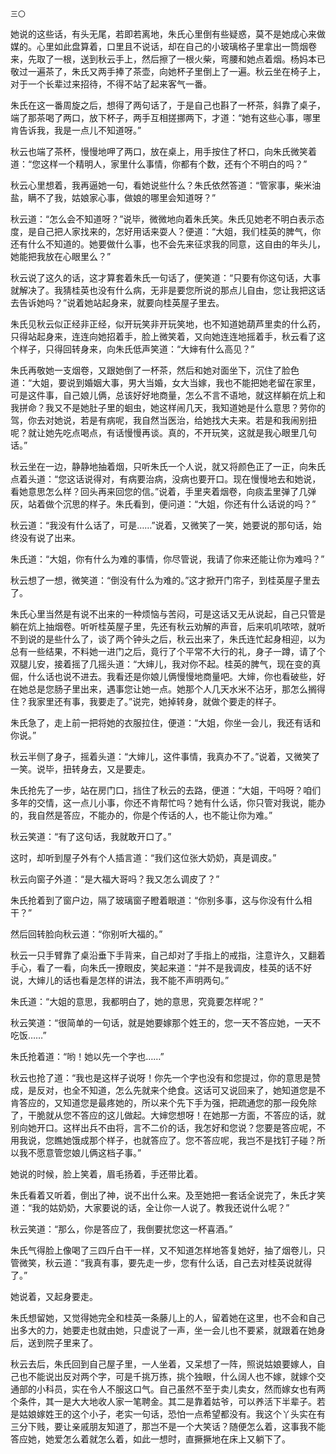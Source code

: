     三〇 

   她说的这些话，有头无尾，若即若离地，朱氏心里倒有些疑惑，莫不是她成心来做媒的。心里如此盘算着，口里且不说话，却在自己的小玻璃格子里拿出一筒烟卷来，先取了一根，送到秋云手上，然后擦了一根火柴，弯腰和她点着烟。杨妈本已敬过一遍茶了，朱氏又两手捧了茶壶，向她杯子里倒上了一遍。秋云坐在椅子上，对于一个长辈过来招待，不得不站了起来客气一番。

   朱氏在这一番周旋之后，想得了两句话了，于是自己也斟了一杯茶，斜靠了桌子，端了那茶喝了两口，放下杯子，两手互相搓挪两下，才道：“她有这些心事，哪里肯告诉我，我是一点儿不知道呀。”

   秋云也端了茶杯，慢慢地呷了两口，放在桌上，用手按住了杯口，向朱氏微笑着道：“您这样一个精明人，家里什么事情，你都有个数，还有个不明白的吗？”

   秋云心里想着，我再逼她一句，看她说些什么？朱氏依然答道：“管家事，柴米油盐，瞒不了我，姑娘家心事，做娘的哪里会知道呀？”

   秋云道：“怎么会不知道呀？”说毕，微微地向着朱氏笑。朱氏见她老不明白表示态度，是自己把人家找来的，怎好用话来耍人？便道：“大姐，我们桂英的脾气，你还有什么不知道的。她要做什么事，也不会先来征求我的同意，这自由的年头儿，她能把我放在心眼里么？”

   秋云说了这久的话，这才算套着朱氏一句话了，便笑道：“只要有你这句话，大事就解决了。我猜桂英也没有什么病，无非是要您所说的那点儿自由，您让我把这话去告诉她吗？”说着她站起身来，就要向桂英屋子里去。

   朱氏见秋云似正经非正经，似开玩笑非开玩笑地，也不知道她葫芦里卖的什么药，只得站起身来，连连向她招着手，脸上微笑着，又向她连连地摇着手，秋云看了这个样子，只得回转身来，向朱氏低声笑道：“大婶有什么高见？”

   朱氏再敬她一支烟卷，又跟她倒了一杯茶，然后和她对面坐下，沉住了脸色道：“大姐，要说到婚姻大事，男大当婚，女大当嫁，我也不能把她老留在家里，可是这件事，自己娘儿俩，总该好好地商量，怎么不言不语地，就这样躺在炕上和我拼命？我又不是她肚子里的蛔虫，她这样闹几天，我知道她是什么意思？劳你的驾，你去对她说，若是有病呢，我自然当医治，给她找大夫来。若是和我闹别扭呢？就让她先吃点喝点，有话慢慢再谈。真的，不开玩笑，这就是我心眼里几句话。”

   秋云坐在一边，静静地抽着烟，只听朱氏一个人说，就又将颜色正了一正，向朱氏点着头道：“您这话说得对，有病要治病，没病也要开口。现在慢慢地去和她说，看她意思怎么样？回头再来回您的信。”说着，手里夹着烟卷，向痰盂里弹了几弹灰，站着做个沉思的样子。朱氏看到，便问道：“大姐，你还有什么话说的吗？”

   秋云道：“我没有什么话了，可是……”说着，又微笑了一笑，她要说的那句话，始终没有说了出来。

   朱氏道：“大姐，你有什么为难的事情，你尽管说，我请了你来还能让你为难吗？”

   秋云想了一想，微笑道：“倒没有什么为难的。”这才掀开门帘子，到桂英屋子里去了。

   朱氏心里当然是有说不出来的一种烦恼与苦闷，可是这话又无从说起，自己只管是躺在炕上抽烟卷。听听桂英屋子里，先还有秋云劝解的声音，后来叽叽哝哝，就听不到说的是些什么了，谈了两个钟头之后，秋云出来了，朱氏连忙起身相迎，以为总有一些结果，不料她一进门之后，竟行了个平常不大行的礼，身子一蹲，请了个双腿儿安，接着摇了几摇头道：“大婶儿，我对你不起。桂英的脾气，现在变的真倔，什么话也说不进去。我看还是你娘儿俩慢慢地商量吧。大婶，你也看破些，好在她总是您肠子里出来，遇事您让她一点。她那个人几天水米不沾牙，那怎么搁得住？我家里还有事，我要走了。”说完，她掉转身，就做个要走的样子。

   朱氏急了，走上前一把将她的衣服拉住，便道：“大姐，你坐一会儿，我还有话和你说。”

   秋云半侧了身子，摇着头道：“大婶儿，这件事情，我真办不了。”说着，又微笑了一笑。说毕，扭转身去，又是要走。

   朱氏抢先了一步，站在房门口，挡住了秋云的去路，便道：“大姐，干吗呀？咱们多年的交情，这一点儿小事，你还不肯帮忙吗？她有什么话，你只管对我说，能办的，我自然是答应，不能办的，你是个传话的人，也不能让你为难。”

   秋云笑道：“有了这句话，我就敢开口了。”

   这时，却听到屋子外有个人插言道：“我们这位张大奶奶，真是调皮。”

   秋云向窗子外道：“是大福大哥吗？我又怎么调皮了？”

   朱氏抢着到了窗户边，隔了玻璃窗子瞪着眼道：“你别多事，这与你没有什么相干？”

   然后回转脸向秋云道：“你别听大福的。”

   秋云一只手臂靠了桌沿垂下手背来，自己却对了手指上的戒指，注意许久，又翻着手心，看了一看，向朱氏一撩眼皮，笑起来道：“并不是我调皮，桂英的话不好说，大婶儿的话也看是怎样的讲法，我不能不声明两句。”

   朱氏道：“大姐的意思，我都明白了，她的意思，究竟要怎样呢？”

   秋云笑道：“很简单的一句话，就是她要嫁那个姓王的，您一天不答应她，一天不吃饭……”

   朱氏抢着道：“哟！她以先一个字也……”

   秋云也抢了道：“我也是这样子说呀！你先一个字也没有和您提过，你的意思是赞成，是反对，也全不知道，怎么先就来个绝食。这话可又说回来了，她知道您是不肯答应的，又知道您是最疼她的，所以来个先下手为强，把疏通您的那一段免除了，干脆就从您不答应的这儿做起。大婶您想呀！在她那一方面，不答应的话，就别向她开口。这样出兵不由将，言不二价的话，我怎好和您说？您要是答应呢，不用我说，您瞧她饿成那个样子，也就答应了。您不答应呢，我岂不是找钉子碰？所以我不愿意管您娘儿俩这档子事。”

   她说的时候，脸上笑着，眉毛扬着，手还带比着。

   朱氏看着又听着，倒出了神，说不出什么来。及至她把一套话全说完了，朱氏才笑道：“我的姑奶奶，大家要说的话，全让你一人说了。教我还说什么呢？”

   秋云笑道：“那么，你是答应了，我倒要扰您这一杯喜酒。”

   朱氏气得脸上像喝了三四斤白干一样，又不知道怎样地答复她好，抽了烟卷儿，只管微笑，秋云道：“我真有事，要先走一步，您有什么话，自己去对桂英说就得了。”

   她说着，又起身要走。

   朱氏想留她，又觉得她完全和桂英一条藤儿上的人，留着她在这里，也不会和自己出多大的力，她要走也就由她，只虚说了一声，坐一会儿也不要紧，就跟着在她身后，送到院子里来了。

   秋云去后，朱氏回到自己屋子里，一人坐着，又呆想了一阵，照说姑娘要嫁人，自己也不能说出反对两个字，可是千挑万拣，挑个独眼，什么阔人也不嫁，就嫁个交通部的小科员，实在令人不服这口气。自己虽然不至于卖儿卖女，然而嫁女也有两个条件，其一是大大地收人家一笔聘金。其二是靠着姑爷，可以养活下半辈子。若是姑娘嫁姓王的这个小子，老实一句话，恐怕一点希望都没有。我这个丫头实在有三分下贱，要让亲戚朋友知道了，那岂不是一个大笑话？随便怎么着，这事我不能答应她，她爱怎么着就怎么着，如此一想时，直撅撅地在床上又躺下了。

